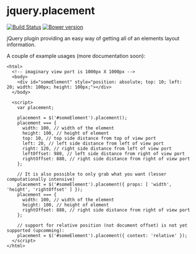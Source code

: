 jquery.placement
================

[![Build Status](https://travis-ci.org/reflectiveSingleton/jquery.placement.png?branch=master)](https://travis-ci.org/reflectiveSingleton/footwork) [![Bower version](https://badge.fury.io/bo/jquery.placement.png)](http://badge.fury.io/bo/jquery.placement)

jQuery plugin providing an easy way of getting all of an elements layout information.

A couple of example usages (more documentation soon):

    <html>
      <!-- imaginary view port is 1000px X 1000px -->
      <body>
        <div id="someElement" style="position: absolute; top: 10; left: 20; width: 100px; height: 100px;"></div>
      </body>

      <script>
        var placement;

        placement = $('#someElement').placement();
        placement === {
          width: 100, // width of the element
          height: 100, // height of element
          top: 10, // top side distance from top of view port
          left: 20, // left side distance from left of view port
          right: 120, // right side distance from left of view port
          leftOffset: 980, // left side distance from right of view port
          rightOffset: 880, // right side distance from right of view port
        };

        // It is also possible to only grab what you want (lesser computationally intensive)
        placement = $('#someElement').placement({ props: [ 'width', 'height', 'rightOffset' ] });
        placement === {
          width: 100, // width of the element
          height: 100, // height of element
          rightOffset: 880, // right side distance from right of view port
        };

        // support for relative position (not document offset) is not yet supported (upcomming):
        placement = $('#someElement').placement({ context: 'relative' });
      </script>
    </html>